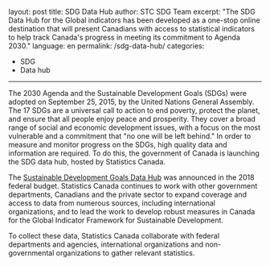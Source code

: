 layout: post
title: SDG Data Hub
author: STC SDG Team
excerpt: "The SDG Data Hub for the Global indicators has been developed as a one-stop online destination that will present Canadians with access to statistical indicators to help track Canada's progress in meeting its commitment to Agenda 2030."
language: en
permalink: /sdg-data-hub/
categories:
  - SDG
  - Data hub

---
The 2030 Agenda and the Sustainable Development Goals (SDGs) were adopted on September 25, 2015, by the United Nations General Assembly. The 17 SDGs are a universal call to action to end poverty, protect the planet, and ensure that all people enjoy peace and prosperity. They cover a broad range of social and economic development issues, with a focus on the most vulnerable and a commitment that "no one will be left behind." In order to measure and monitor progress on the SDGs, high quality data and information are required. To do this, the government of Canada is launching the SDG data hub, hosted by Statistics Canada.

The <a href="https://www144.statcan.gc.ca/sdg-odd/index-eng.htm">Sustainable Development Goals Data Hub</a> was announced in the 2018 federal budget. Statistics Canada continues to work with other government departments, Canadians and the private sector to expand coverage and access to data from numerous sources, including international organizations, and to lead the work to develop robust measures in Canada for the Global Indicator Framework for Sustainable Development.

To collect these data, Statistics Canada collaborate with federal departments and agencies, international organizations and non-governmental organizations to gather relevant statistics.
